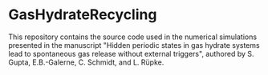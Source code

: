 # GasHydrateRecycling
This repository contains the source code used in the numerical simulations presented in the manuscript "Hidden periodic states in gas hydrate systems lead to spontaneous gas release without external triggers", authored by S. Gupta, E.B.-Galerne, C. Schmidt, and L. Rüpke.
